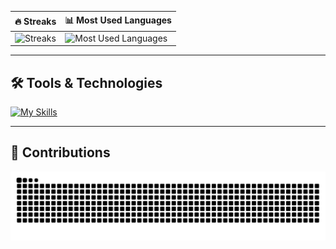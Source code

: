 
| 🔥 Streaks | 📊 Most Used Languages |
|------------|-------------------------|
| ![Streaks](https://github-readme-streak-stats.herokuapp.com/?user=WezeAnonymm&theme=dark&hide_border=true) | ![Most Used Languages](https://skillicons.dev/icons?i=css,git,mysql,sass,cs,javascript,html,css,react,vue&theme=dark) |

---

## 🛠️ Tools & Technologies
[![My Skills](https://skillicons.dev/icons?i=cs,css,django,docker,dotnet,figma,git,html,java,javascript,kotlin,mysql,nodejs,photoshop,php,postman,python,react,sass,spring,typescript,vue&theme=dark)](https://skillicons.dev)

---

## 🐍 Contributions
![Snake animation](https://github.com/WezeAnonymm/WezeAnonymm/blob/output/github-contribution-grid-snake-dark.svg)
